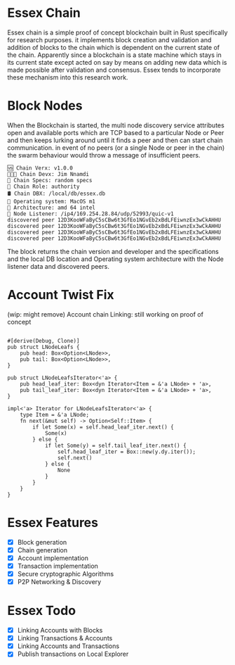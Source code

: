# Essex Chain
Essex chain is a simple proof of concept blockchain built in Rust specifically for research purposes. it implements block creation and validation and addition of blocks to the chain which is dependent on the current state of the chain. Apparently since a blockchain is a state machine which stays in its current state except acted on say by means on adding new data which is made possible after validation and consensus. Essex tends to incorporate these mechanism into this research work.

# Block Nodes
When the Blockchain is started, the multi node discovery service attributes open and available ports which are TCP based to a particular Node or Peer and then keeps lurking around until it finds a peer and then can start chain communication. in event of no peers (or a single Node or peer in the chain) the swarm behaviour would throw a message of insufficient peers.

```shell 
🆚 Chain Verx: v1.0.0
👨🏾‍💻 Chain Devx: Jim Nnamdi
🚀 Chain Specs: random specs
🧰 Chain Role: authority
🛢 Chain DBX: /local/db/essex.db
🎱 Operating system: MacOS m1
🧶 Architecture: amd 64 intel
🌈 Node Listener: /ip4/169.254.28.84/udp/52993/quic-v1
discovered peer 12D3KooWFaByC5sCBw6t3GfEo1NGvEb2xBdLFEiwnzEx3wCkAHHU
discovered peer 12D3KooWFaByC5sCBw6t3GfEo1NGvEb2xBdLFEiwnzEx3wCkAHHU
discovered peer 12D3KooWFaByC5sCBw6t3GfEo1NGvEb2xBdLFEiwnzEx3wCkAHHU
discovered peer 12D3KooWFaByC5sCBw6t3GfEo1NGvEb2xBdLFEiwnzEx3wCkAHHU
```

The block returns the chain version and developer and the specifications and the local DB location and Operating system architecture with the Node listener data and discovered peers.

# Account Twist Fix
(wip: might remove)
Account chain Linking: still working on proof of concept
```shell 

#[derive(Debug, Clone)]
pub struct LNodeLeafs {
    pub head: Box<Option<LNode>>,
    pub tail: Box<Option<LNode>>,
}

pub struct LNodeLeafsIterator<'a> {
    pub head_leaf_iter: Box<dyn Iterator<Item = &'a LNode> + 'a>,
    pub tail_leaf_iter: Box<dyn Iterator<Item = &'a LNode> + 'a>,
}

impl<'a> Iterator for LNodeLeafsIterator<'a> {
    type Item = &'a LNode;
    fn next(&mut self) -> Option<Self::Item> {
        if let Some(x) = self.head_leaf_iter.next() {
            Some(x)
        } else {
            if let Some(y) = self.tail_leaf_iter.next() {
                self.head_leaf_iter = Box::new(y.dy.iter());
                self.next()
            } else {
                None
            }
        }
    }
}
```

# Essex Features
- [x] Block generation
- [x] Chain generation
- [x] Account implementation
- [x] Transaction implementation
- [x] Secure cryptographic Algorithms
- [x] P2P Networking & Discovery

# Essex Todo
- [x] Linking Accounts with Blocks
- [x] Linking Transactions & Accounts
- [x] Linking Accounts and Transactions
- [x] Publish transactions on Local Explorer